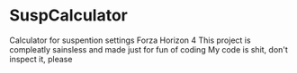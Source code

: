 # SuspCalculator
Calculator for suspention settings Forza Horizon 4
This project is compleatly sainsless and made just for fun of coding
My code is shit, don't inspect it, please